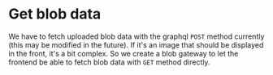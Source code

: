# Get blob data

We have to fetch uploaded blob data with the graphql `POST` method currently (this may be modified in the future). If it's an image that should be displayed in the front, it's a bit complex. So we create a blob gateway to let the frontend be able to fetch blob data with `GET` method directly.
